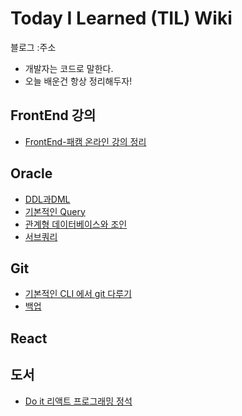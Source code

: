 # Today I Learned (TIL) Wiki

블로그  :주소

- 개발자는 코드로 말한다.
- 오늘 배운건 항상 정리해두자!



## FrontEnd 강의

- [FrontEnd-패캠 온라인 강의 정리](https://github.com/HongyeongJu/TIL/tree/master/FrontEnd)



## Oracle

- [DDL과DML](https://github.com/HongyeongJu/TIL/blob/master/Oracle/DDLDML.md)
- [기본적인 Query](https://github.com/HongyeongJu/TIL/blob/master/Oracle/Query1.md)
- [관계형 데이터베이스와 조인](https://github.com/HongyeongJu/TIL/blob/master/Oracle/Query2.md)
- [서브쿼리](https://github.com/HongyeongJu/TIL/blob/master/Oracle/Query3.md)



## Git

- [기본적인 CLI 에서 git 다루기](https://github.com/HongyeongJu/TIL/blob/master/Git/CLI%EC%B0%BD%EC%97%90%EC%84%9C%20git%20%EC%82%AC%EC%9A%A9%EB%B2%95%20%EB%8B%A4%EB%A4%84%EB%B3%B4%EA%B8%B0.md)
- [백업](https://github.com/HongyeongJu/TIL/blob/master/Git/git%20%EB%B0%B1%EC%97%85%EB%8B%A4%EB%A4%84%EB%B3%B4%EA%B8%B0.md)





## React



## 도서

- [Do it 리액트 프로그래밍 정석](https://github.com/HongyeongJu/TIL/blob/master/%EB%8F%84%EC%84%9C/DoIt%EB%A6%AC%EC%97%91%ED%8A%B8%ED%94%84%EB%A1%9C%EA%B7%B8%EB%9E%98%EB%B0%8D/README.md)

